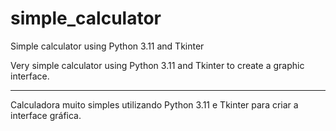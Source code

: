 # simple_calculator
Simple calculator using Python 3.11 and Tkinter

Very simple calculator using Python 3.11 and Tkinter to create a graphic interface.

-----

Calculadora muito simples utilizando Python 3.11 e Tkinter para criar a interface gráfica.
